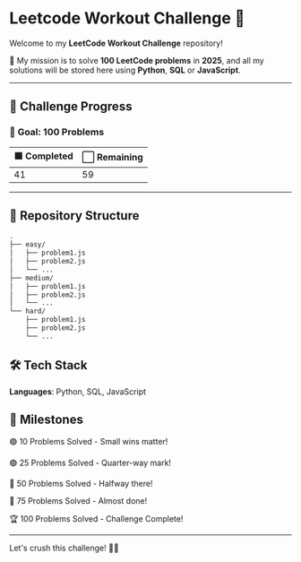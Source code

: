 # Leetcode Workout Challenge 🚀

Welcome to my **LeetCode Workout Challenge** repository!

🎯 My mission is to solve **100 LeetCode problems** in **2025**, and all my solutions will be stored here using **Python**, **SQL** or **JavaScript**.

---

## 🌟 **Challenge Progress**

### 💯 **Goal:** 100 Problems

| 🟩 Completed | ⬜️ Remaining |
| ------------ | ------------- |
| 41           | 59            |

---

## 📂 **Repository Structure**

```bash
.
├── easy/
│   ├── problem1.js
│   ├── problem2.js
│   └── ...
├── medium/
│   ├── problem1.js
│   ├── problem2.js
│   └── ...
└── hard/
    ├── problem1.js
    ├── problem2.js
    └── ...
```

## 🛠️ Tech Stack

**Languages**: Python, SQL, JavaScript <br>

## 🎉 Milestones

🟢 10 Problems Solved - Small wins matter!

🟢 25 Problems Solved - Quarter-way mark!

🔴 50 Problems Solved - Halfway there!

🔴 75 Problems Solved - Almost done!

🏆 100 Problems Solved - Challenge Complete!

---

Let's crush this challenge! 💪🔥
